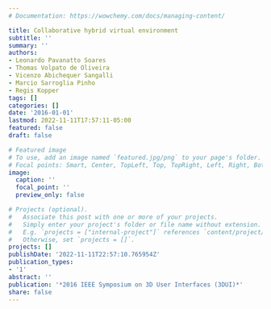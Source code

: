 ```yaml
---
# Documentation: https://wowchemy.com/docs/managing-content/

title: Collaborative hybrid virtual environment
subtitle: ''
summary: ''
authors:
- Leonardo Pavanatto Soares
- Thomas Volpato de Oliveira
- Vicenzo Abichequer Sangalli
- Marcio Sarroglia Pinho
- Regis Kopper
tags: []
categories: []
date: '2016-01-01'
lastmod: 2022-11-11T17:57:11-05:00
featured: false
draft: false

# Featured image
# To use, add an image named `featured.jpg/png` to your page's folder.
# Focal points: Smart, Center, TopLeft, Top, TopRight, Left, Right, BottomLeft, Bottom, BottomRight.
image:
  caption: ''
  focal_point: ''
  preview_only: false

# Projects (optional).
#   Associate this post with one or more of your projects.
#   Simply enter your project's folder or file name without extension.
#   E.g. `projects = ["internal-project"]` references `content/project/deep-learning/index.md`.
#   Otherwise, set `projects = []`.
projects: []
publishDate: '2022-11-11T22:57:10.765954Z'
publication_types:
- '1'
abstract: ''
publication: '*2016 IEEE Symposium on 3D User Interfaces (3DUI)*'
share: false
---
```

